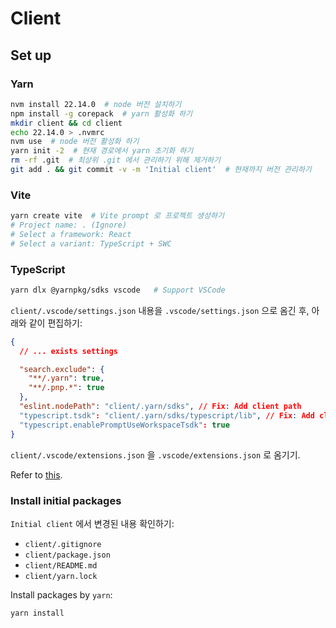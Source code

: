 # Client

## Set up

### Yarn

```bash
nvm install 22.14.0  # node 버전 설치하기
npm install -g corepack  # yarn 활성화 하기
mkdir client && cd client
echo 22.14.0 > .nvmrc
nvm use  # node 버전 활성화 하기
yarn init -2  # 현재 경로에서 yarn 초기화 하기
rm -rf .git  # 최상위 .git 에서 관리하기 위해 제거하기
git add . && git commit -v -m 'Initial client'  # 현재까지 버전 관리하기
```

### Vite

```bash
yarn create vite  # Vite prompt 로 프로젝트 생성하기
# Project name: . (Ignore)
# Select a framework: React
# Select a variant: TypeScript + SWC
```

### TypeScript

```bash
yarn dlx @yarnpkg/sdks vscode   # Support VSCode
```

`client/.vscode/settings.json` 내용을 `.vscode/settings.json` 으로 옴긴 후, 아래와 같이 편집하기:

```json
{
  // ... exists settings

  "search.exclude": {
    "**/.yarn": true,
    "**/.pnp.*": true
  },
  "eslint.nodePath": "client/.yarn/sdks", // Fix: Add client path
  "typescript.tsdk": "client/.yarn/sdks/typescript/lib", // Fix: Add client path
  "typescript.enablePromptUseWorkspaceTsdk": true
}
```

`client/.vscode/extensions.json` 을 `.vscode/extensions.json` 로 옴기기.

Refer to [this](https://yarnpkg.com/getting-started/editor-sdks#vscode).

### Install initial packages

`Initial client` 에서 변경된 내용 확인하기:

- `client/.gitignore`
- `client/package.json`
- `client/README.md`
- `client/yarn.lock`

Install packages by `yarn`:

```bash
yarn install
```
